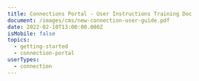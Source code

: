 ```yaml
---
title: Connections Portal - User Instructions Training Doc
document: /images/cms/new-connection-user-guide.pdf
date: 2022-02-10T13:00:00.000Z
isMobile: false
topics:
  - getting-started
  - connection-portal
userTypes:
  - connection
---
```

